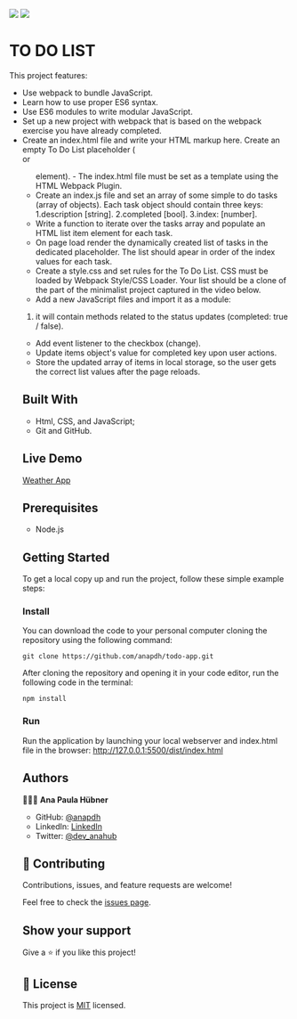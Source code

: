 ![](https://img.shields.io/badge/Microverse-blueviolet) ![](https://img.shields.io/badge/JavaScript-yellow)

# TO DO LIST

This project features:

- Use webpack to bundle JavaScript.
- Learn how to use proper ES6 syntax.
- Use ES6 modules to write modular JavaScript.
- Set up a new project with webpack that is based on the webpack exercise you have already completed.
- Create an index.html file and write your HTML markup here. Create an empty To Do List placeholder (<div> or <ul> element). - The index.html file must be set as a template using the HTML Webpack Plugin.
- Create an index.js file and set an array of some simple to do tasks (array of objects). Each task object should contain three keys:
1.description [string].
2.completed [bool].
3.index: [number].
- Write a function to iterate over the tasks array and populate an HTML list item element for each task.
- On page load render the dynamically created list of tasks in the dedicated placeholder. The list should apear in order of the index values for each task.
- Create a style.css and set rules for the To Do List. CSS must be loaded by Webpack Style/CSS Loader. Your list should be a clone of the part of the minimalist project captured in the video below.
- Add a new JavaScript files and import it as a module:
1. it will contain methods related to the status updates (completed: true / false).
- Add event listener to the checkbox (change).
- Update items object's value for completed key upon user actions.
- Store the updated array of items in local storage, so the user gets the correct list values after the page reloads.

## Built With

- Html, CSS, and JavaScript;
- Git and GitHub.

<!-- ## Screenshots

![screenshot](./assets/imgs/screenshot2.png)
![screenshot](./assets/imgs/screenshot3.png)
![screenshot](./assets/imgs/screenshot4.png) -->

## Live Demo
[Weather App](https://anapdh.github.io/todo-app/dist.index.html)

## Prerequisites

- Node.js

## Getting Started

To get a local copy up and run the project, follow these simple example steps:

### Install

You can download the code to your personal computer cloning the repository using the following command:

```
git clone https://github.com/anapdh/todo-app.git
```

After cloning the repository and opening it in your code editor, run the following code in the terminal:

```
npm install
```

### Run

Run the application by launching your local webserver and index.html file in the browser: http://127.0.0.1:5500/dist/index.html

## Authors

👩🏼‍💻 **Ana Paula Hübner**

- GitHub: [@anapdh](https://github.com/anapdh)
- LinkedIn: [LinkedIn](https://www.linkedin.com/in/anapdh)
- Twitter: [@dev_anahub](https://twitter.com/dev_anahub)

## 🤝 Contributing

Contributions, issues, and feature requests are welcome!

Feel free to check the [issues page](https://github.com/anapdh/todo-list/issues).

## Show your support

Give a ⭐️ if you like this project!

## 📝 License

This project is [MIT](https://github.com/anapdh/todo-list/blob/develop/LICENSE.md) licensed.